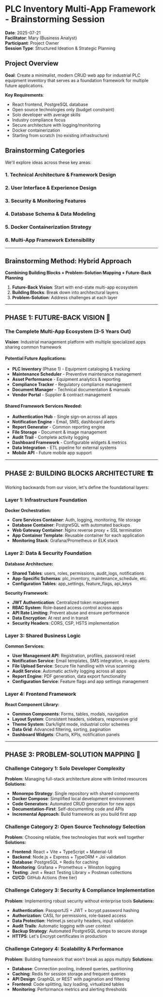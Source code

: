 # PLC Inventory Multi-App Framework - Brainstorming Session

**Date**: 2025-07-21  
**Facilitator**: Mary (Business Analyst)  
**Participant**: Project Owner  
**Session Type**: Structured Ideation & Strategic Planning  

## Project Overview
**Goal**: Create a minimalist, modern CRUD web app for industrial PLC equipment inventory that serves as a foundation framework for multiple future applications.

**Key Requirements**:
- React frontend, PostgreSQL database
- Open source technologies only (budget constraint)
- Solo developer with average skills
- Industry compliance focus
- Secure architecture with logging/monitoring
- Docker containerization
- Starting from scratch (no existing infrastructure)

## Brainstorming Categories

We'll explore ideas across these key areas:

### 1. Technical Architecture & Framework Design
### 2. User Interface & Experience Design  
### 3. Security & Monitoring Features
### 4. Database Schema & Data Modeling
### 5. Docker Containerization Strategy
### 6. Multi-App Framework Extensibility

---

## Brainstorming Method: Hybrid Approach
**Combining Building Blocks + Problem-Solution Mapping + Future-Back Planning**

1. **Future-Back Vision**: Start with end-state multi-app ecosystem
2. **Building Blocks**: Break down into architectural layers
3. **Problem-Solution**: Address challenges at each layer

---

## PHASE 1: FUTURE-BACK VISION 🔮

### The Complete Multi-App Ecosystem (3-5 Years Out)

**Vision**: Industrial management platform with multiple specialized apps sharing common framework

#### Potential Future Applications:
- **PLC Inventory** (Phase 1) - Equipment cataloging & tracking
- **Maintenance Scheduler** - Preventive maintenance management  
- **Asset Performance** - Equipment analytics & reporting
- **Compliance Tracker** - Regulatory compliance management
- **Document Manager** - Technical documentation & manuals
- **Vendor Portal** - Supplier & contract management

#### Shared Framework Services Needed:
- **Authentication Hub** - Single sign-on across all apps
- **Notification Engine** - Email, SMS, dashboard alerts
- **Report Generator** - Common reporting engine
- **File Storage** - Document & image management
- **Audit Trail** - Complete activity logging
- **Dashboard Framework** - Configurable widgets & metrics
- **Data Integration** - ETL pipeline for external systems
- **Mobile API** - Future mobile app support

---

## PHASE 2: BUILDING BLOCKS ARCHITECTURE 🏗️

Working backwards from our vision, let's define the foundational layers:

### Layer 1: Infrastructure Foundation
**Docker Orchestration:**
- **Core Services Container**: Auth, logging, monitoring, file storage
- **Database Container**: PostgreSQL with automated backups
- **Web Gateway Container**: Nginx reverse proxy + SSL termination
- **App Container Template**: Reusable container for each application
- **Monitoring Stack**: Grafana/Prometheus or ELK stack

### Layer 2: Data & Security Foundation  
**Database Architecture:**
- **Shared Tables**: users, roles, permissions, audit_logs, notifications
- **App-Specific Schemas**: plc_inventory, maintenance_schedule, etc.
- **Configuration Tables**: app_settings, feature_flags, api_keys

**Security Framework:**
- **JWT Authentication**: Centralized token management
- **RBAC System**: Role-based access control across apps
- **API Rate Limiting**: Prevent abuse and ensure performance
- **Data Encryption**: At rest and in transit
- **Security Headers**: CORS, CSP, HSTS implementation

### Layer 3: Shared Business Logic
**Common Services:**
- **User Management API**: Registration, profiles, password reset
- **Notification Service**: Email templates, SMS integration, in-app alerts  
- **File Upload Service**: Secure file handling with virus scanning
- **Audit Service**: Automatic activity logging across all apps
- **Report Engine**: PDF generation, data export functionality
- **Configuration Service**: Feature flags and app settings management

### Layer 4: Frontend Framework
**React Component Library:**
- **Common Components**: Forms, tables, modals, navigation
- **Layout System**: Consistent headers, sidebars, responsive grid
- **Theme System**: Dark/light mode, industrial color schemes
- **Data Grid**: Advanced filtering, sorting, pagination
- **Dashboard Widgets**: Charts, KPIs, notification panels

---

## PHASE 3: PROBLEM-SOLUTION MAPPING 🧩

### Challenge Category 1: Solo Developer Complexity
**Problem**: Managing full-stack architecture alone with limited resources
**Solutions:**
- **Monorepo Strategy**: Single repository with shared components
- **Docker Compose**: Simplified local development environment
- **Code Generators**: Automated CRUD generation for new apps
- **Documentation-First**: Self-documenting code and APIs
- **Incremental Approach**: Build framework as you build first app

### Challenge Category 2: Open Source Technology Selection
**Problem**: Choosing reliable, free technologies that work well together
**Solutions:**
- **Frontend**: React + Vite + TypeScript + Material-UI
- **Backend**: Node.js + Express + TypeORM + Joi validation
- **Database**: PostgreSQL + Redis for caching
- **Monitoring**: Grafana + Prometheus + Winston logging
- **Testing**: Jest + React Testing Library + Postman collections
- **CI/CD**: GitHub Actions (free tier)

### Challenge Category 3: Security & Compliance Implementation
**Problem**: Implementing robust security without enterprise tools
**Solutions:**
- **Authentication**: PassportJS + JWT + bcrypt password hashing
- **Authorization**: CASL for permissions, role-based access
- **Data Protection**: Helmet.js security headers, input validation
- **Audit Trails**: Automatic logging with user context
- **Backup Strategy**: Automated PostgreSQL dumps to secure storage
- **HTTPS**: Let's Encrypt certificates in production

### Challenge Category 4: Scalability & Performance
**Problem**: Building framework that won't break as apps multiply
**Solutions:**
- **Database**: Connection pooling, indexed queries, partitioning
- **Caching**: Redis for session storage and frequent queries  
- **API Design**: GraphQL or REST with pagination and filtering
- **Frontend**: Code splitting, lazy loading, virtualized tables
- **Monitoring**: Performance metrics and alerting thresholds
